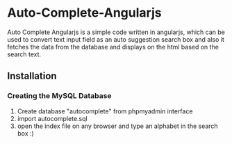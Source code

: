 # Auto-Complete-Angularjs
Auto Complete Angularjs is a simple code written in angularjs, which can be used to convert text input field  as an auto suggestion search box  and also it fetches the data from the database and displays on the html based on the search text.

## Installation

### Creating the MySQL Database

1. Create database "autocomplete" from phpmyadmin interface
2. import autocomplete.sql
3. open the index file on any browser and type an alphabet in the search box :)
